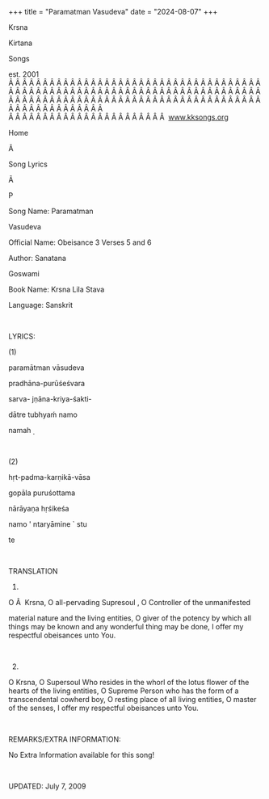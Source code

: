 +++ 
title = "Paramatman Vasudeva"
date = "2024-08-07"
+++

Krsna
 
Kirtana
 
Songs

est. 2001
Â Â Â Â Â Â Â Â Â Â Â Â Â Â Â Â Â Â Â Â Â Â Â Â Â Â Â Â Â Â Â Â Â Â Â Â Â Â Â Â Â Â Â Â Â Â Â Â Â Â Â Â Â Â Â Â Â Â Â Â Â Â Â Â Â Â Â Â Â Â Â Â Â Â Â Â Â Â Â Â Â Â Â Â Â Â Â Â Â Â Â Â Â Â Â Â Â Â Â Â Â Â Â Â Â Â Â Â Â Â Â Â Â Â Â Â Â Â Â Â Â Â Â Â Â  
Â Â Â Â Â Â Â Â Â Â Â Â Â Â Â Â Â Â Â Â Â Â Â  
www.kksongs.org








Home


Ã 
 
Song Lyrics
 
Ã 
 
P


Song Name: 
Paramatman
 
Vasudeva


Official Name: Obeisance 3 Verses 5 and 6


Author: 
Sanatana
 
Goswami


Book Name: 
Krsna Lila 
Stava


Language: 
Sanskrit




 


LYRICS:


(1)


paramātman
 vāsudeva


pradhāna-purūśeśvara


sarva-
jṇāna-kriya-śakti-


dātre
 tubhyaḿ 
namo
 
namah
̣


 


(2)


hṛt-padma-karṇikā-vāsa


gopāla
 puruśottama


nārāyaṇa
hṛśikeśa


namo
 '
ntaryāmine
 `
stu
 
te


 


TRANSLATION


1)
O
Â  
Krsna, O all-pervading 
Supresoul
, O Controller of the 
unmanifested

material nature and the living entities, O giver of the potency by which all
things may be known and any wonderful thing may be done, I offer my respectful 
obeisances
 unto You.


 


2)
O Krsna, O 
Supersoul
 Who resides in the whorl of the
lotus flower of the hearts of the living entities, O Supreme Person who has the
form of a transcendental cowherd boy, O resting place of all living entities, O
master of the 
senses,
 I offer my respectful 
obeisances
 unto You.


 


REMARKS/EXTRA INFORMATION:


No Extra Information available for this song!


 


UPDATED:
 July 7, 2009